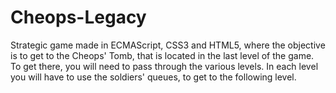 # Cheops-Legacy
Strategic game made in ECMAScript, CSS3 and HTML5, where the objective is to get to the Cheops' Tomb, that is located in the last level of the game.
To get there, you will need to pass through the various levels. In each level you will have to use the soldiers' queues, to get to the following level.
